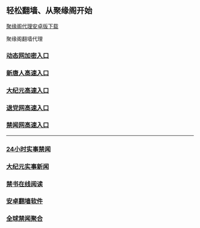 
## 轻松翻墙、从聚缘阁开始


[聚缘阁代理安卓版下载](https://gitlab.com/juyuange/2/-/raw/master/jyg.apk)

聚缘阁翻墙代理 




### [动态网加密入口](https://zt.b82ka.club/6/963/123)


### [新唐人高速入口](https://zl.b82ka.club/6/tott/5)

### [大纪元高速入口](https://zl.b82ka.club/6/tott/7)

### [退党网高速入口](https://zz.b82ka.club/6/tott/8)

### [禁闻网高速入口](https://zx.b82ka.club/ban/uut)



***




### [24小时实事禁闻](https://git.io/fj3Go)

### [大纪元实事新闻](https://git.io/fjmgE)


### [禁书在线阅读](https://github.com/txyzum203/djy/blob/master/gb/9p.md?flntdtv#1)


### [安卓翻墙软件](https://git.io/afq)

### [全球禁闻聚合](https://github.com/gfw-breaker/banned-news1/blob/master/README.md)







